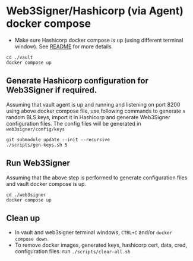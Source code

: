 # Web3Signer/Hashicorp (via Agent) docker compose

- Make sure Hashicorp docker compose is up (using different terminal window). See [README](./vault/README.md) for more details.
```
cd ./vault
docker compose up
```

## Generate Hashicorp configuration for Web3Signer if required.

Assuming that vault agent is up and running and listening on port 8200 using above docker compose file, use following commands to generate `n`
random BLS keys, import it in Hashicorp and generate Web3Signer configuration files. The config files will be generated in `web3signer/config/keys`

```
git submodule update --init --recursive
./scripts/gen-keys.sh 5
```

## Run Web3Signer
Assuming that the above step is performed to generate configuration files and vault docker compose is up.

```
cd ./web3signer
docker compose up
```

## Clean up
- In vault and web3signer terminal windows, `CTRL+C` and/or `docker compose down`.
- To remove docker images, generated keys, hashicorp cert, data, cred, configuration files. run `./scripts/clear-all.sh`